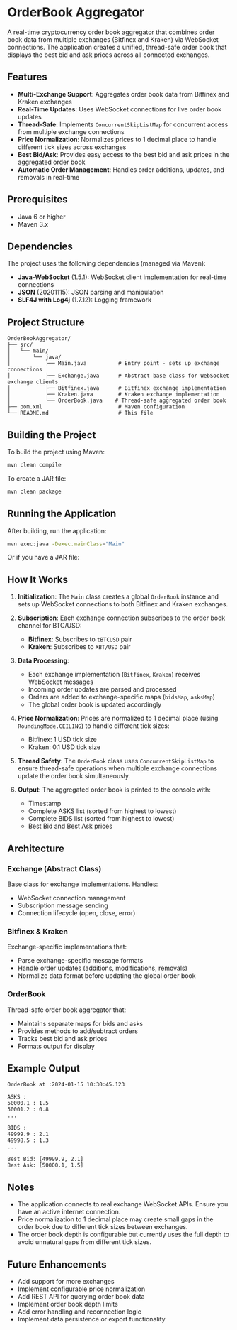 # OrderBook Aggregator

A real-time cryptocurrency order book aggregator that combines order book data from multiple exchanges (Bitfinex and Kraken) via WebSocket connections. The application creates a unified, thread-safe order book that displays the best bid and ask prices across all connected exchanges.

## Features

- **Multi-Exchange Support**: Aggregates order book data from Bitfinex and Kraken exchanges
- **Real-Time Updates**: Uses WebSocket connections for live order book updates
- **Thread-Safe**: Implements `ConcurrentSkipListMap` for concurrent access from multiple exchange connections
- **Price Normalization**: Normalizes prices to 1 decimal place to handle different tick sizes across exchanges
- **Best Bid/Ask**: Provides easy access to the best bid and ask prices in the aggregated order book
- **Automatic Order Management**: Handles order additions, updates, and removals in real-time

## Prerequisites

- Java 6 or higher
- Maven 3.x

## Dependencies

The project uses the following dependencies (managed via Maven):

- **Java-WebSocket** (1.5.1): WebSocket client implementation for real-time connections
- **JSON** (20201115): JSON parsing and manipulation
- **SLF4J with Log4j** (1.7.12): Logging framework

## Project Structure

```
OrderBookAggregator/
├── src/
│   └── main/
│       └── java/
│           ├── Main.java          # Entry point - sets up exchange connections
│           ├── Exchange.java      # Abstract base class for WebSocket exchange clients
│           ├── Bitfinex.java      # Bitfinex exchange implementation
│           ├── Kraken.java        # Kraken exchange implementation
│           └── OrderBook.java    # Thread-safe aggregated order book
├── pom.xml                        # Maven configuration
└── README.md                      # This file
```

## Building the Project

To build the project using Maven:

```bash
mvn clean compile
```

To create a JAR file:

```bash
mvn clean package
```

## Running the Application

After building, run the application:

```bash
mvn exec:java -Dexec.mainClass="Main"
```

Or if you have a JAR file:

## How It Works

1. **Initialization**: The `Main` class creates a global `OrderBook` instance and sets up WebSocket connections to both Bitfinex and Kraken exchanges.

2. **Subscription**: Each exchange connection subscribes to the order book channel for BTC/USD:
   - **Bitfinex**: Subscribes to `tBTCUSD` pair
   - **Kraken**: Subscribes to `XBT/USD` pair

3. **Data Processing**: 
   - Each exchange implementation (`Bitfinex`, `Kraken`) receives WebSocket messages
   - Incoming order updates are parsed and processed
   - Orders are added to exchange-specific maps (`bidsMap`, `asksMap`)
   - The global order book is updated accordingly

4. **Price Normalization**: Prices are normalized to 1 decimal place (using `RoundingMode.CEILING`) to handle different tick sizes:
   - Bitfinex: 1 USD tick size
   - Kraken: 0.1 USD tick size

5. **Thread Safety**: The `OrderBook` class uses `ConcurrentSkipListMap` to ensure thread-safe operations when multiple exchange connections update the order book simultaneously.

6. **Output**: The aggregated order book is printed to the console with:
   - Timestamp
   - Complete ASKS list (sorted from highest to lowest)
   - Complete BIDS list (sorted from highest to lowest)
   - Best Bid and Best Ask prices

## Architecture

### Exchange (Abstract Class)
Base class for exchange implementations. Handles:
- WebSocket connection management
- Subscription message sending
- Connection lifecycle (open, close, error)

### Bitfinex & Kraken
Exchange-specific implementations that:
- Parse exchange-specific message formats
- Handle order updates (additions, modifications, removals)
- Normalize data format before updating the global order book

### OrderBook
Thread-safe order book aggregator that:
- Maintains separate maps for bids and asks
- Provides methods to add/subtract orders
- Tracks best bid and ask prices
- Formats output for display

## Example Output

```
OrderBook at :2024-01-15 10:30:45.123

ASKS :
50000.1 : 1.5
50001.2 : 0.8
...

BIDS :
49999.9 : 2.1
49998.5 : 1.3
...

Best Bid: [49999.9, 2.1]
Best Ask: [50000.1, 1.5]
```

## Notes

- The application connects to real exchange WebSocket APIs. Ensure you have an active internet connection.
- Price normalization to 1 decimal place may create small gaps in the order book due to different tick sizes between exchanges.
- The order book depth is configurable but currently uses the full depth to avoid unnatural gaps from different tick sizes.

## Future Enhancements

- Add support for more exchanges
- Implement configurable price normalization
- Add REST API for querying order book data
- Implement order book depth limits
- Add error handling and reconnection logic
- Implement data persistence or export functionality

